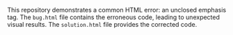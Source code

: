 This repository demonstrates a common HTML error: an unclosed emphasis tag. The `bug.html` file contains the erroneous code, leading to unexpected visual results. The `solution.html` file provides the corrected code.